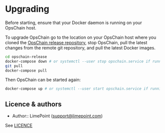 # Upgrading

Before starting, ensure that your Docker daemon is running on your OpsChain host.

To upgrade OpsChain go to the location on your OpsChain host where you cloned the [OpsChain release repository](https://github.com/LimePoint/opschain-release), stop OpsChain, pull the latest changes from the remote git repository, and pull the latest Docker images.

```bash
cd opschain-release
docker-compose down # or systemctl --user stop opschain.service if running OpsChain as a systemd service
git pull
docker-compose pull
```

Then OpsChain can be started again:

```bash
docker-compose up # or systemctl --user start opschain.service if running OpsChain as a systemd service
```

## Licence & authors

- Author:: LimePoint (support@limepoint.com)

See [LICENCE](../../LICENCE)
